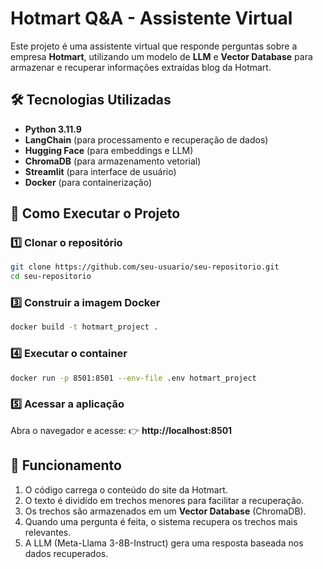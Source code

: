 # Hotmart Q&A - Assistente Virtual

Este projeto é uma assistente virtual que responde perguntas sobre a empresa **Hotmart**, utilizando um modelo de **LLM** e **Vector Database** para armazenar e recuperar informações extraídas blog da Hotmart.

## 🛠 Tecnologias Utilizadas
- **Python 3.11.9**
- **LangChain** (para processamento e recuperação de dados)
- **Hugging Face** (para embeddings e LLM)
- **ChromaDB** (para armazenamento vetorial)
- **Streamlit** (para interface de usuário)
- **Docker** (para containerização)

## 🚀 Como Executar o Projeto

### 1️⃣ Clonar o repositório
```sh
git clone https://github.com/seu-usuario/seu-repositorio.git
cd seu-repositorio
```

### 3️⃣ Construir a imagem Docker
```sh
docker build -t hotmart_project .
```

### 4️⃣ Executar o container
```sh
docker run -p 8501:8501 --env-file .env hotmart_project
```

### 5️⃣ Acessar a aplicação
Abra o navegador e acesse:
👉 **http://localhost:8501**

## 📌 Funcionamento
1. O código carrega o conteúdo do site da Hotmart.
2. O texto é dividido em trechos menores para facilitar a recuperação.
3. Os trechos são armazenados em um **Vector Database** (ChromaDB).
4. Quando uma pergunta é feita, o sistema recupera os trechos mais relevantes.
5. A LLM (Meta-Llama 3-8B-Instruct) gera uma resposta baseada nos dados recuperados.



